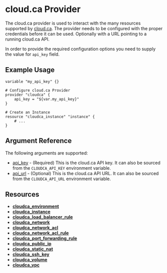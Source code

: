 # cloud.ca Provider

The cloud.ca provider is used to interact with the many resources supported by [cloud.ca](https://cloud.ca/). The provider needs to be configured with the proper credentials before it can be used. Optionally with a URL pointing to a running cloud.ca API.

In order to provide the required configuration options you need to supply the value for `api_key` field.

## Example Usage

```hcl
variable "my_api_key" {}

# Configure cloud.ca Provider
provider "cloudca" {
    api_key = "${var.my_api_key}"
}

# Create an Instance
resource "cloudca_instance" "instance" {
    # ...
}
```

## Argument Reference

The following arguments are supported:

- [api_key](#api_key) - (Required) This is the cloud.ca API key. It can also be sourced from the `CLOUDCA_API_KEY` environment variable.
- [api_url](#api_url) - (Optional) This is the cloud.ca API URL. It can also be sourced from the `CLOUDCA_API_URL` environment variable.

## Resources

- [**cloudca_environment**](environment.md)
- [**cloudca_instance**](instance.md)
- [**cloudca_load_balancer_rule**](load_balancer_rule.md)
- [**cloudca_network**](network.md)
- [**cloudca_network_acl**](network_acl.md)
- [**cloudca_network_acl_rule**](network_acl_rule.md)
- [**cloudca_port_forwarding_rule**](port_forwarding_rule.md)
- [**cloudca_public_ip**](public_ip.md)
- [**cloudca_static_nat**](static_nat.md)
- [**cloudca_ssh_key**](ssh_key.md)
- [**cloudca_volume**](volume.md)
- [**cloudca_vpc**](vpc.md)
